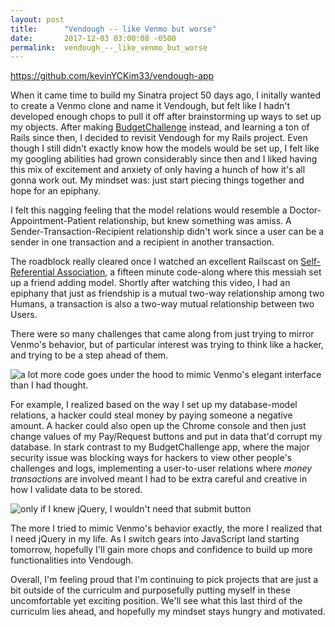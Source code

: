 ```yaml
---
layout: post
title:      "Vendough -- like Venmo but worse"
date:       2017-12-03 03:00:08 -0500
permalink:  vendough_--_like_venmo_but_worse
---
```



https://github.com/kevinYCKim33/vendough-app

When it came time to build my Sinatra project 50 days ago, I initally wanted to create a Venmo clone and name it Vendough, but felt like I hadn't developed enough chops to pull it off after brainstorming up ways to set up my objects.  After making [BudgetChallenge](http://kevinyckim.com/budgetchallenge_-_sinatra_project_reflections) instead, and learning a ton of Rails since then, I decided to revisit Vendough for my Rails project. Even though I still didn't exactly know how the models would be set up, I felt like my googling abilities had grown considerably since then and I liked having this mix of excitement and anxiety of only having a hunch of how it's all gonna work out. My mindset was: just start piecing things together and hope for an epiphany.   

I felt this nagging feeling that the model relations would resemble a Doctor-Appointment-Patient relationship, but knew something was amiss.  A Sender-Transaction-Recipient relationship didn't work since a user can be a sender in one transaction and a recipient in another transaction. 

The roadblock really cleared once I watched an excellent Railscast on [Self-Referential Association](http://railscasts.com/episodes/163-self-referential-association), a fifteen minute code-along where this messiah set up a friend adding model.  Shortly after watching this video, I had an epiphany that just as friendship is a mutual two-way relationship among two Humans, a transaction is also a two-way mutual relationship between two Users.

There were so many challenges that came along from just trying to mirror Venmo's behavior, but of particular interest was trying to think like a hacker, and trying to be a step ahead of them. 

![a lot more code goes under the hood to mimic Venmo's elegant interface than I had thought.](https://i.imgur.com/zUyV4Fl.png)

For example, I realized based on the way I set up my database-model relations, a hacker could steal money by paying someone a negative amount. A hacker could also open up the Chrome console and then just change values of my Pay/Request buttons and put in data that'd corrupt my database. In stark contrast to my BudgetChallenge app, where the major security issue was blocking ways for hackers to view other people's challenges and logs, implementing a user-to-user relations where *money transactions* are involved meant I had to be extra careful and creative in how I validate data to be stored.   

![only if I knew jQuery, I wouldn't need that submit button](https://i.imgur.com/36uNH1g.png)

The more I tried to mimic Venmo's behavior exactly, the more I realized that I need jQuery in my life.  As I switch gears into JavaScript land starting tomorrow, hopefully I'll gain more chops and confidence to build up more functionalities into Vendough. 

Overall, I'm feeling proud that I'm continuing to pick projects that are just a bit outside of the curriculm and purposefully putting myself in these uncomfortable yet exciting position. We'll see what this last third of the curriculm lies ahead, and hopefully my mindset stays hungry and motivated.    


